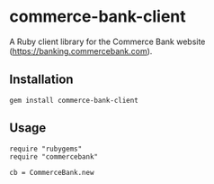 commerce-bank-client
====================

A Ruby client library for the Commerce Bank website (https://banking.commercebank.com).

## Installation

    gem install commerce-bank-client

## Usage

    require "rubygems"
    require "commercebank"

    cb = CommerceBank.new
